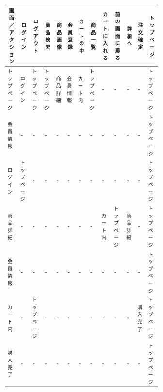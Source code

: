 | 画面／アクション | ログイン     | ログアウト   | 商品検索     | 商品画像 | 会員登録 | カートの中 | 商品一覧     | カートに入れる | 前の画面に戻る | 詳細へ   | 注文確定 | トップページ |
|------------------|--------------|--------------|--------------|----------|----------|------------|--------------|----------------|----------------|----------|----------|--------------|
| トップページ     | ログイン     | トップページ | トップページ | 商品詳細 | 会員情報 | カート内   | トップページ | -              | -              | -        | -        | トップページ |
| 会員情報         | -            | -            | -            | -        | -        | -          | -            | -              | -              | -        | -        | トップページ |
| ログイン         | トップページ | -            | -            | -        | -        | -          | -            | -              | -              | -        | -        | トップページ |
| 商品詳細         | -            | -            | -            | -        | -        | -          | -            | カート内       | トップページ   | 商品詳細 | -        | トップページ |
| 会員情報         | -            | -            | -            | -        | -        | -          | -            | -              | -              | -        | -        | トップページ |
| カート内         | -            | トップページ | -            | -        | -        | -          | -            | -              | -              | -        | 購入完了 | トップページ |
| 購入完了         | -            | -            | -            | -        | -        | -          | -            | -              | -              | -        | -        | トップページ |
